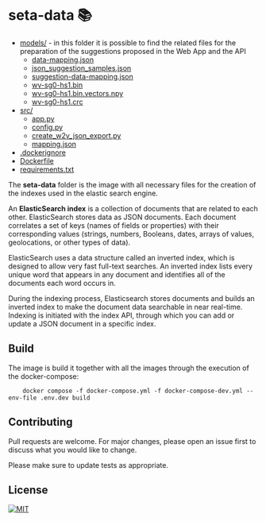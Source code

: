 # seta-data 📚


* [models/](../seta-data/models)  - in this folder it is possible to find the related  files for the preparation of the suggestions proposed in the Web App and the API
  * [data-mapping.json](../seta-data/models/data-mapping.json)
  * [json_suggestion_samples.json](../seta-data/models/json_suggestion_samples.json)
  * [suggestion-data-mapping.json](../seta-data/models/suggestion-data-mapping.json)
  * [wv-sg0-hs1.bin](../seta-data/models/wv-sg0-hs1.bin)
  * [wv-sg0-hs1.bin.vectors.npy](../seta-data/models/wv-sg0-hs1.bin.vectors.npy)
  * [wv-sg0-hs1.crc](../seta-data/models/wv-sg0-hs1.crc)
* [src/](../seta-data/src)
  * [app.py](../seta-data/src/app.py)
  * [config.py](../seta-data/src/config.py)
  * [create_w2v_json_export.py](../seta-data/src/create_w2v_json_export.py)
  * [mapping.json](../seta-data/src/mapping.json)
* [.dockerignore](../seta-data/.dockerignore)
* [Dockerfile](../seta-data/Dockerfile)
* [requirements.txt](../seta-data/requirements.txt)



The **seta-data** folder is the image with all necessary files for the creation of the indexes used in the elastic search engine.

An **ElasticSearch index** is a collection of documents that are related to each other. ElasticSearch stores data as JSON documents. Each document correlates a set of keys (names of fields or properties) with their corresponding values (strings, numbers, Booleans, dates, arrays of values, geolocations, or other types of data).

ElasticSearch uses a data structure called an inverted index, which is designed to allow very fast full-text searches. An inverted index lists every unique word that appears in any document and identifies all of the documents each word occurs in.

During the indexing process, Elasticsearch stores documents and builds an inverted index to make the document data searchable in near real-time. Indexing is initiated with the index API, through which you can add or update a JSON document in a specific index. 


## Build
The image is build it together with all the images through the execution of the docker-compose:

```
    docker compose -f docker-compose.yml -f docker-compose-dev.yml --env-file .env.dev build
```


## Contributing

Pull requests are welcome. For major changes, please open an issue first to discuss what you would like to change.

Please make sure to update tests as appropriate.


## License


[![MIT][mit-badge]][mit-url]

[mit-badge]: https://img.shields.io/badge/license-mit-blue
[mit-url]: https://choosealicense.com/licenses/mit/